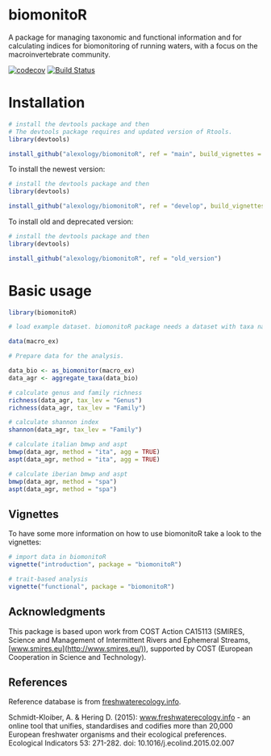 # biomonitoR

A package for managing taxonomic and functional information and for calculating indices for biomonitoring of running waters, with a focus on the macroinvertebrate community.

[![codecov](https://codecov.io/gh/alexology/biomonitoR/branch/main/graph/badge.svg?token=Ix3zzcWgko)](https://codecov.io/gh/alexology/biomonitoR)
[![Build Status](https://travis-ci.org/alexology/biomonitoR.svg?branch=main)](https://travis-ci.org/alexology/biomonitoR)



# Installation

```R
# install the devtools package and then
# The devtools package requires and updated version of Rtools.
library(devtools)

install_github("alexology/biomonitoR", ref = "main", build_vignettes = TRUE)
```

To install the newest version:

```R
# install the devtools package and then
library(devtools)

install_github("alexology/biomonitoR", ref = "develop", build_vignettes = TRUE)
```

To install old and deprecated version:

```R
# install the devtools package and then
library(devtools)

install_github("alexology/biomonitoR", ref = "old_version")
```


# Basic usage

```R
library(biomonitoR)

# load example dataset. biomonitoR package needs a dataset with taxa names in the first column called "Taxa" and samples on the columns. Take a look to macro_ex for an example:

data(macro_ex)

# Prepare data for the analysis.

data_bio <- as_biomonitor(macro_ex)
data_agr <- aggregate_taxa(data_bio)

# calculate genus and family richness
richness(data_agr, tax_lev = "Genus")
richness(data_agr, tax_lev = "Family")

# calculate shannon index
shannon(data_agr, tax_lev = "Family")

# calculate italian bmwp and aspt
bmwp(data_agr, method = "ita", agg = TRUE)
aspt(data_agr, method = "ita", agg = TRUE)

# calculate iberian bmwp and aspt
bmwp(data_agr, method = "spa")
aspt(data_agr, method = "spa")

```

## Vignettes

To have some more information on how to use biomonitoR take a look to the vignettes:

```R
# import data in biomonitoR
vignette("introduction", package = "biomonitoR")

# trait-based analysis
vignette("functional", package = "biomonitoR")

```


## Acknowledgments
This package is based upon work from COST Action CA15113 (SMIRES, Science and Management of Intermittent Rivers and Ephemeral Streams,[www.smires.eu](http://www.smires.eu/)), supported by COST (European Cooperation in Science and Technology).

## References
Reference database is from [freshwaterecology.info](http://www.freshwaterecology.info/).

Schmidt-Kloiber, A. & Hering D. (2015): www.freshwaterecology.info - an online tool that unifies, standardises and codifies more than 20,000 European freshwater organisms and their ecological preferences. Ecological Indicators 53: 271-282. doi: 10.1016/j.ecolind.2015.02.007
